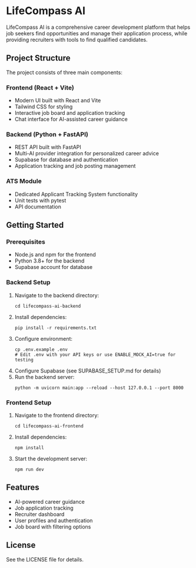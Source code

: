 # LifeCompass AI

LifeCompass AI is a comprehensive career development platform that helps job seekers find opportunities and manage their application process, while providing recruiters with tools to find qualified candidates.

## Project Structure

The project consists of three main components:

### Frontend (React + Vite)
- Modern UI built with React and Vite
- Tailwind CSS for styling
- Interactive job board and application tracking
- Chat interface for AI-assisted career guidance

### Backend (Python + FastAPI)
- REST API built with FastAPI
- Multi-AI provider integration for personalized career advice
- Supabase for database and authentication
- Application tracking and job posting management

### ATS Module
- Dedicated Applicant Tracking System functionality
- Unit tests with pytest
- API documentation

## Getting Started

### Prerequisites
- Node.js and npm for the frontend
- Python 3.8+ for the backend
- Supabase account for database

### Backend Setup
1. Navigate to the backend directory:
   ```
   cd lifecompass-ai-backend
   ```
2. Install dependencies:
   ```
   pip install -r requirements.txt
   ```
3. Configure environment:
   ```
   cp .env.example .env
   # Edit .env with your API keys or use ENABLE_MOCK_AI=true for testing
   ```
4. Configure Supabase (see SUPABASE_SETUP.md for details)
5. Run the backend server:
   ```
   python -m uvicorn main:app --reload --host 127.0.0.1 --port 8000
   ```

### Frontend Setup
1. Navigate to the frontend directory:
   ```
   cd lifecompass-ai-frontend
   ```
2. Install dependencies:
   ```
   npm install
   ```
3. Start the development server:
   ```
   npm run dev
   ```

## Features
- AI-powered career guidance
- Job application tracking
- Recruiter dashboard
- User profiles and authentication
- Job board with filtering options

## License
See the LICENSE file for details.
